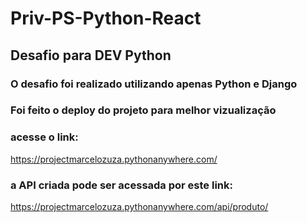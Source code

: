 # Priv-PS-Python-React
## Desafio para DEV Python 
### O desafio foi realizado utilizando apenas Python e Django
### Foi feito o deploy do projeto para melhor vizualização
### acesse o link:
https://projectmarcelozuza.pythonanywhere.com/
### a API criada pode ser acessada por este link:
https://projectmarcelozuza.pythonanywhere.com/api/produto/
